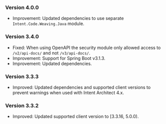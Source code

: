 ### Version 4.0.0

- Improvement: Updated dependencies to use separate `Intent.Code.Weaving.Java` module.

### Version 3.4.0

- Fixed: When using OpenAPI the security module only allowed access to `/v2/api-docs/` and not `/v3/api-docs/`.
- Improvement: Support for Spring Boot v3.1.3.
- Improvement: Updated dependencies.

### Version 3.3.3

- Improved: Updated dependencies and supported client versions to prevent warnings when used with Intent Architect 4.x.

### Version 3.3.2

- Improved: Updated supported client version to [3.3.16, 5.0.0).
